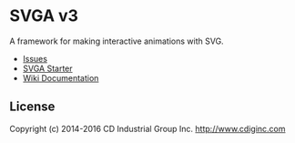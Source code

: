 # SVGA v3

A framework for making interactive animations with SVG.

* [Issues](https://github.com/cdig/svga/issues)
* [SVGA Starter](https://github.com/cdig/svg-activity-starter)
* [Wiki Documentation](https://github.com/cdig/lunchboxsessions/wiki)

## License
Copyright (c) 2014-2016 CD Industrial Group Inc. http://www.cdiginc.com
